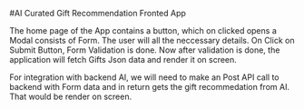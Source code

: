 #AI Curated Gift Recommendation Fronted App

The home page of the App contains a button, which on clicked opens a Modal consists of Form.
The user will all the neccessary details.
On Click on Submit Button, Form Validation is done.
Now after validation is done, the application will fetch Gifts Json data and render it on screen.

For integration with backend AI, we will need to make an Post API call to backend with Form data and in return gets the gift recommedation from AI. That would be render on screen.

